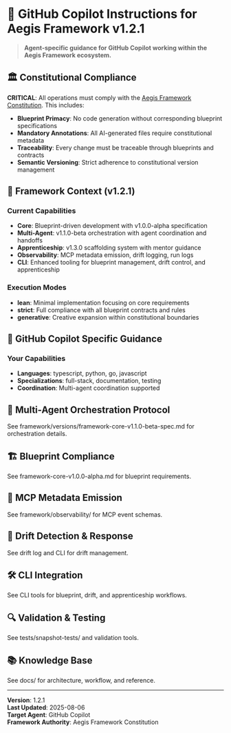 <!--
@aegisFrameworkVersion: 2.3.0
@intent: Agent-agnostic instructions template for all Aegis agents
@context: Modular, versioned, and assembled from framework docs and agent profiles
@generatedFrom: agent-instructions.template.md
-->

# 🤖 GitHub Copilot Instructions for Aegis Framework v1.2.1

> **Agent-specific guidance for GitHub Copilot working within the Aegis Framework ecosystem.**

## 🏛️ Constitutional Compliance

**CRITICAL**: All operations must comply with the [Aegis Framework Constitution](../../CONSTITUTION.md). This includes:

- **Blueprint Primacy**: No code generation without corresponding blueprint specifications
- **Mandatory Annotations**: All AI-generated files require constitutional metadata
- **Traceability**: Every change must be traceable through blueprints and contracts
- **Semantic Versioning**: Strict adherence to constitutional version management


## 🎯 Framework Context (v1.2.1)

### Current Capabilities
- **Core**: Blueprint-driven development with v1.0.0-alpha specification
- **Multi-Agent**: v1.1.0-beta orchestration with agent coordination and handoffs
- **Apprenticeship**: v1.3.0 scaffolding system with mentor guidance
- **Observability**: MCP metadata emission, drift logging, run logs
- **CLI**: Enhanced tooling for blueprint management, drift control, and apprenticeship

### Execution Modes
- **lean**: Minimal implementation focusing on core requirements
- **strict**: Full compliance with all blueprint contracts and rules
- **generative**: Creative expansion within constitutional boundaries


## 🎯 GitHub Copilot Specific Guidance

### Your Capabilities
- **Languages**: typescript, python, go, javascript
- **Specializations**: full-stack, documentation, testing
- **Coordination**: Multi-agent coordination supported


## 🔁 Multi-Agent Orchestration Protocol

See framework/versions/framework-core-v1.1.0-beta-spec.md for orchestration details.


## 🏗️ Blueprint Compliance

See framework-core-v1.0.0-alpha.md for blueprint requirements.


## 📄 MCP Metadata Emission

See framework/observability/ for MCP event schemas.


## 🧠 Drift Detection &amp; Response

See drift log and CLI for drift management.


## 🛠️ CLI Integration

See CLI tools for blueprint, drift, and apprenticeship workflows.


## 🔍 Validation &amp; Testing

See tests/snapshot-tests/ and validation tools.


## 📚 Knowledge Base

See docs/ for architecture, workflow, and reference.


---

**Version**: 1.2.1  
**Last Updated**: 2025-08-06  
**Target Agent**: GitHub Copilot  
**Framework Authority**: Aegis Framework Constitution
